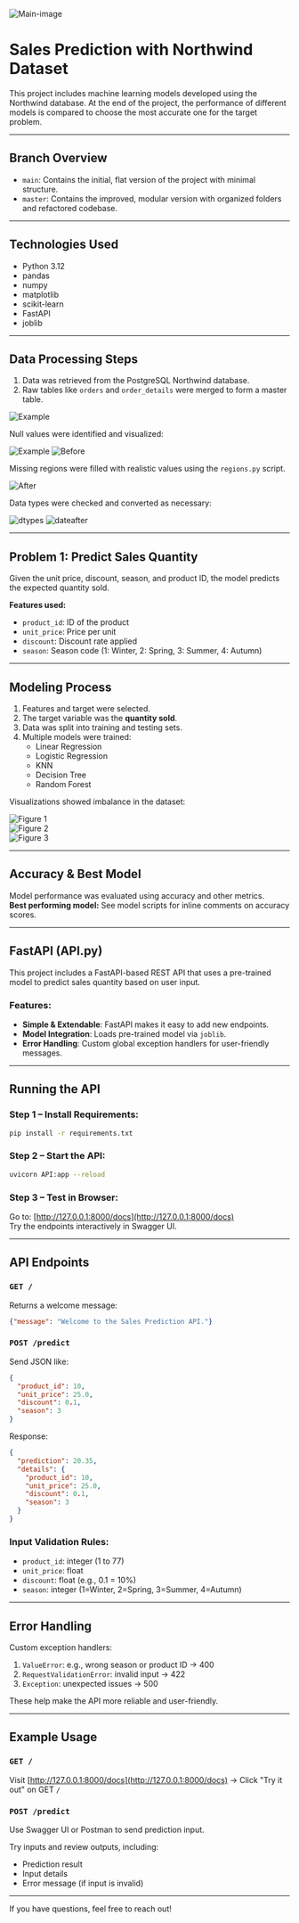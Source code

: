 ![Main-image](images/GYK-Pair.png)

# Sales Prediction with Northwind Dataset

This project includes machine learning models developed using the Northwind database. At the end of the project, the performance of different models is compared to choose the most accurate one for the target problem.

---

## Branch Overview

- `main`: Contains the initial, flat version of the project with minimal structure.
- `master`: Contains the improved, modular version with organized folders and refactored codebase.

---

## Technologies Used
- Python 3.12
- pandas
- numpy
- matplotlib
- scikit-learn
- FastAPI
- joblib

---

## Data Processing Steps

1. Data was retrieved from the PostgreSQL Northwind database.
2. Raw tables like `orders` and `order_details` were merged to form a master table.

![Example](images/data_preprocessing1.png)

Null values were identified and visualized:

![Example](images/isnull.png)
![Before](images/before.png)

Missing regions were filled with realistic values using the `regions.py` script.

![After](images/after.png)

Data types were checked and converted as necessary:

![dtypes](images/dtyeps.png)
![dateafter](images/dateafter.png)

---

## Problem 1: Predict Sales Quantity

Given the unit price, discount, season, and product ID, the model predicts the expected quantity sold.

**Features used:**
- `product_id`: ID of the product
- `unit_price`: Price per unit
- `discount`: Discount rate applied
- `season`: Season code (1: Winter, 2: Spring, 3: Summer, 4: Autumn)

---

## Modeling Process

1. Features and target were selected.
2. The target variable was the **quantity sold**.
3. Data was split into training and testing sets.
4. Multiple models were trained:
   - Linear Regression
   - Logistic Regression
   - KNN
   - Decision Tree
   - Random Forest

Visualizations showed imbalance in the dataset:

![Figure 1](images/Figure_1.png)  
![Figure 2](images/Figure_2.png)  
![Figure 3](images/Figure_3.png)

---

## Accuracy & Best Model

Model performance was evaluated using accuracy and other metrics.  
**Best performing model:** See model scripts for inline comments on accuracy scores.

---

## FastAPI (API.py)

This project includes a FastAPI-based REST API that uses a pre-trained model to predict sales quantity based on user input.

### Features:
- **Simple & Extendable**: FastAPI makes it easy to add new endpoints.
- **Model Integration**: Loads pre-trained model via `joblib`.
- **Error Handling**: Custom global exception handlers for user-friendly messages.

---

## Running the API

### Step 1 – Install Requirements:
```bash
pip install -r requirements.txt
```

### Step 2 – Start the API:
```bash
uvicorn API:app --reload
```

### Step 3 – Test in Browser:
Go to: [http://127.0.0.1:8000/docs](http://127.0.0.1:8000/docs)  
Try the endpoints interactively in Swagger UI.

---

## API Endpoints

### `GET /`
Returns a welcome message:
```json
{"message": "Welcome to the Sales Prediction API."}
```

### `POST /predict`
Send JSON like:
```json
{
  "product_id": 10,
  "unit_price": 25.0,
  "discount": 0.1,
  "season": 3
}
```
Response:
```json
{
  "prediction": 20.35,
  "details": {
    "product_id": 10,
    "unit_price": 25.0,
    "discount": 0.1,
    "season": 3
  }
}
```

### Input Validation Rules:
- `product_id`: integer (1 to 77)
- `unit_price`: float
- `discount`: float (e.g., 0.1 = 10%)
- `season`: integer (1=Winter, 2=Spring, 3=Summer, 4=Autumn)

---

## Error Handling
Custom exception handlers:
1. `ValueError`: e.g., wrong season or product ID → 400
2. `RequestValidationError`: invalid input → 422
3. `Exception`: unexpected issues → 500

These help make the API more reliable and user-friendly.

---

## Example Usage

### `GET /`
Visit [http://127.0.0.1:8000/docs](http://127.0.0.1:8000/docs) → Click "Try it out" on GET `/`

### `POST /predict`
Use Swagger UI or Postman to send prediction input.

Try inputs and review outputs, including:
- Prediction result
- Input details
- Error message (if input is invalid)

---

If you have questions, feel free to reach out!
